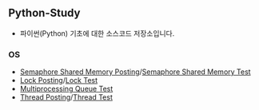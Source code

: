 ## Python-Study

* 파이썬(Python) 기초에 대한 소스코드 저장소입니다.

### OS

* [Semaphore Shared Memory Posting](https://deeppago.tistory.com/52?category=1251617#c5)/[Semaphore Shared Memory Test](/OS/Semaphore_shared_memory.py)
* [Lock Posting](https://deeppago.tistory.com/52?category=1251617#c4)/[Lock Test](/OS/lock.py)
* [Multiprocessing Queue Test](/OS/multiprocessing_queue.py)
* [Thread Posting](https://deeppago.tistory.com/52?category=1251617#c3)/[Thread Test](/OS/thread.py)
